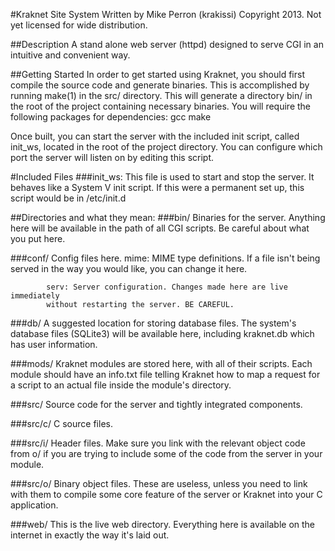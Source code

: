 #Kraknet Site System
Written by Mike Perron (krakissi)
Copyright 2013. Not yet licensed for wide distribution.

##Description
A stand alone web server (httpd) designed to serve CGI in an intuitive and
convenient way.


##Getting Started
In order to get started using Kraknet, you should first compile the source code
and generate binaries. This is accomplished by running make(1) in the src/
directory. This will generate a directory bin/ in the root of the project
containing necessary binaries. You will require the following packages for
dependencies:
    gcc
    make

Once built, you can start the server with the included init script, called
init_ws, located in the root of the project directory. You can configure which
port the server will listen on by editing this script.


#Included Files
###init_ws:
    This file is used to start and stop the server. It behaves like a System V
    init script. If this were a permanent set up, this script would be in
    /etc/init.d

##Directories and what they mean:
###bin/
        Binaries for the server. Anything here will be available in the path of
        all CGI scripts. Be careful about what you put here.

###conf/
        Config files here.
            mime: MIME type definitions. If a file isn't being served in the way
            you would like, you can change it here.

            serv: Server configuration. Changes made here are live immediately
            without restarting the server. BE CAREFUL.

###db/
        A suggested location for storing database files. The system's database
        files (SQLite3) will be available here, including kraknet.db which has
        user information.

###mods/
        Kraknet modules are stored here, with all of their scripts. Each module
        should have an info.txt file telling Kraknet how to map a request for a
        script to an actual file inside the module's directory.

###src/
        Source code for the server and tightly integrated components.

###src/c/
        C source files.

###src/i/
        Header files. Make sure you link with the relevant object code from o/
        if you are trying to include some of the code from the server in your
        module.

###src/o/
        Binary object files. These are useless, unless you need to link with
        them to compile some core feature of the server or Kraknet into your
        C application.

###web/
        This is the live web directory. Everything here is available on the
        internet in exactly the way it's laid out.
